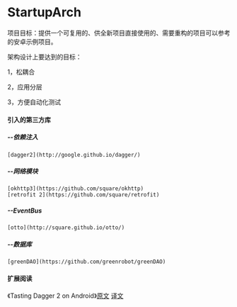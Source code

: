 # StartupArch
项目目标：提供一个可复用的、供全新项目直接使用的、需要重构的项目可以参考的安卓示例项目。

架构设计上要达到的目标：

1，松耦合

2，应用分层

3，方便自动化测试


#### 引入的第三方库
#####   --依赖注入
    [dagger2](http://google.github.io/dagger/)

#####   --网络模块
    [okhttp3](https://github.com/square/okhttp)
    [retrofit 2](https://github.com/square/retrofit)

#####   --EventBus
    [otto](http://square.github.io/otto/)

#####   --数据库
    [greenDAO](https://github.com/greenrobot/greenDAO)


#### 扩展阅读
《Tasting Dagger 2 on Android》[原文](http://fernandocejas.com/2015/04/11/tasting-dagger-2-on-android/) [译文](http://www.jianshu.com/p/c310618b23a6)
